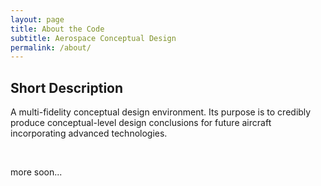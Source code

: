 ```yaml
---
layout: page
title: About the Code
subtitle: Aerospace Conceptual Design 
permalink: /about/
---
```


## Short Description

A multi-fidelity conceptual design environment. Its purpose is to credibly produce conceptual-level design conclusions for future aircraft incorporating advanced technologies.

&nbsp;

more soon...
